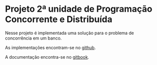 # Projeto 2ª unidade de Programação Concorrente e Distribuída

Nesse projeto é implementada uma solução para o problema de concorrência em um banco.

As implementações encontram-se no [github](https://github.com/rodrigondec/pcd_Banco).

A documentação encontra-se no [gitbook](https://www.gitbook.com/book/rodrigondec/pcd_banco/details).

